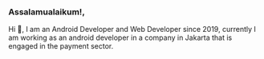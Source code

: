 
### Assalamualaikum!, 
Hi 👋, I am an Android Developer and Web Developer since 2019, currently I am working as an android developer in a company in Jakarta that is engaged in the payment sector.
